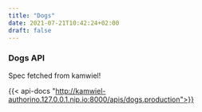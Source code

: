 ```yaml
---
title: "Dogs"
date: 2021-07-21T10:42:24+02:00
draft: false
---
```


### Dogs API

Spec fetched from kamwiel!

{{< api-docs "http://kamwiel-authorino.127.0.0.1.nip.io:8000/apis/dogs.production">}}
